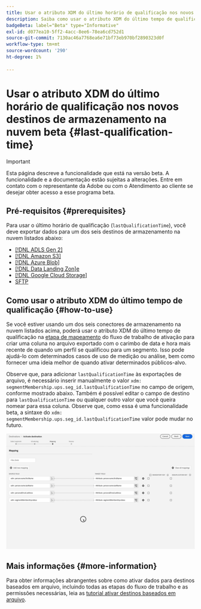 ```yaml
---
title: Usar o atributo XDM do último horário de qualificação nos novos destinos de armazenamento na nuvem beta
description: Saiba como usar o atributo XDM do último tempo de qualificação nos novos destinos de armazenamento na nuvem beta
badgeBeta: label="Beta" type="Informative"
exl-id: d077ea10-5ff2-4acc-8ee6-78ea6cd752d1
source-git-commit: 7130ac46a7768ea6e71bf73eb970bf2890323d0f
workflow-type: tm+mt
source-wordcount: '290'
ht-degree: 1%

---
```


# Usar o atributo XDM do último horário de qualificação nos novos destinos de armazenamento na nuvem beta {#last-qualification-time}

>[!IMPORTANT]
> 
>Esta página descreve a funcionalidade que está na versão beta. A funcionalidade e a documentação estão sujeitas a alterações. Entre em contato com o representante da Adobe ou com o Atendimento ao cliente se desejar obter acesso a esse programa beta.

## Pré-requisitos {#prerequisites}

Para usar o último horário de qualificação (`lastQualificationTime`), você deve exportar dados para um dos seis destinos de armazenamento na nuvem listados abaixo:

* [[!DNL ADLS Gen 2]](/help/destinations/catalog/cloud-storage/adls-gen2.md)
* [[!DNL Amazon S3]](/help/destinations/catalog/cloud-storage/amazon-s3.md)
* [[!DNL Azure Blob]](/help/destinations/catalog/cloud-storage/azure-blob.md)
* [[!DNL Data Landing Zon]e](/help/destinations/catalog/cloud-storage/data-landing-zone.md)
* [[!DNL Google Cloud Storage]](/help/destinations/catalog/cloud-storage/google-cloud-storage.md)
* [SFTP](/help/destinations/catalog/cloud-storage/sftp.md)

## Como usar o atributo XDM do último tempo de qualificação {#how-to-use}

Se você estiver usando um dos seis conectores de armazenamento na nuvem listados acima, poderá usar o atributo XDM do último tempo de qualificação na [etapa de mapeamento](/help/destinations/ui/activate-batch-profile-destinations.md#mapping) do fluxo de trabalho de ativação para criar uma coluna no arquivo exportado com o carimbo de data e hora mais recente de quando um perfil se qualificou para um segmento. Isso pode ajudá-lo com determinados casos de uso de medição ou análise, bem como fornecer uma ideia melhor de quando ativar determinados públicos-alvo.

Observe que, para adicionar `lastQualificationTime` às exportações de arquivo, é necessário inserir manualmente o valor `xdm: segmentMembership.ups.seg_id.lastQualificationTime` no campo de origem, conforme mostrado abaixo. Também é possível editar o campo de destino para `lastQualificationTime` ou qualquer outro valor que você queira nomear para essa coluna. Observe que, como essa é uma funcionalidade beta, a sintaxe do `xdm: segmentMembership.ups.seg_id.lastQualificationTime` valor pode mudar no futuro.

![Gravação de tela mostrando o atributo XDM do último horário de qualificação colado na etapa de mapeamento](/help/destinations/ui/last-qualification-time.gif)

## Mais informações {#more-information}

Para obter informações abrangentes sobre como ativar dados para destinos baseados em arquivo, incluindo todas as etapas do fluxo de trabalho e as permissões necessárias, leia as [tutorial ativar destinos baseados em arquivo](/help/destinations/ui/activate-batch-profile-destinations.md).
